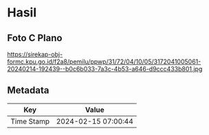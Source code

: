 # Hasil

## Foto C Plano

https://sirekap-obj-formc.kpu.go.id/f2a8/pemilu/ppwp/31/72/04/10/05/3172041005061-20240214-192439--b0c6b033-7a3c-4b53-a646-d9ccc433b801.jpg


## Metadata

| Key        | Value               |
| ---------- | ------------------- |
| Time Stamp | 2024-02-15 07:00:44 |



